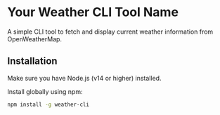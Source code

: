 # Your Weather CLI Tool Name

A simple CLI tool to fetch and display current weather information from OpenWeatherMap.

## Installation

Make sure you have Node.js (v14 or higher) installed.

Install globally using npm:
```bash
npm install -g weather-cli